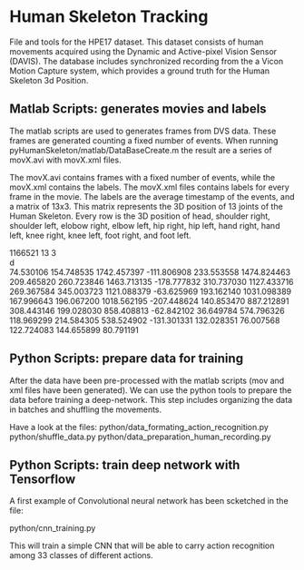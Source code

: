 # Human Skeleton Tracking 

File and tools for the HPE17 dataset. This dataset consists of human  movements  acquired  using  the  Dynamic  and Active-pixel  Vision  Sensor  (DAVIS). The      database      includes synchronized   recording   from the a Vicon   Motion   Capture system, which  provides  a  ground  truth for the Human Skeleton 3d Position.  

Matlab Scripts: generates movies and labels
------

The matlab scripts are used to generates frames from DVS data. These frames are generated counting a fixed number of events. 
When running pyHumanSkeleton/matlab/DataBaseCreate.m the result are a series of movX.avi with movX.xml files.

The movX.avi contains frames with a fixed number of events, while the movX.xml contains the labels.
The movX.xml files contains labels for every frame in the movie. The labels are the average timestamp of the events, and a matrix of 13x3. This matrix represents the 3D position of  13 joints of the Human Skeleton. 
Every row is the 3D position of head, shoulder right, shoulder left, elobow right, elbow left, hip right, hip left, hand right, hand left, knee right, knee left, foot right, and foot left.

<mov type_num="1.xml" type_id="opencv-matrix">
 <timestamp>1166521</timestamp>
  <rows>13</rows>
  <cols>3</cols>
  <dt>d</dt>
    <data>
      74.530106 154.748535 1742.457397 
            -111.806908 233.553558 1474.824463 209.465820 
            260.723846 1463.713135 -178.777832 310.737030 
            1127.433716 269.367584 345.003723 1121.088379 
            -63.625969 193.162140 1031.098389 167.996643 
            196.067200 1018.562195 -207.448624 140.853470 
            887.212891 308.443146 199.028030 858.408813 
            -62.842102 36.649784 574.796326 118.969299 
            214.584305 538.524902 -131.301331 132.028351 
            76.007568 122.724083 144.655899 80.791191   
   </data>
</mov>
            
Python Scripts: prepare data for training
------

After the data have been pre-processed with the matlab scripts (mov and xml files have been generated). We can use the python tools to prepare the data before training a deep-network. This step includes organizing the data in batches and shuffling the movements. 

Have a look at the files:
python/data_formating_action_recognition.py
python/shuffle_data.py
python/data_preparation_human_recording.py

Python Scripts: train deep network with Tensorflow
------

A first example of Convolutional neural network has been scketched in the file:

python/cnn_training.py

This will train a simple CNN that will be able to carry action recognition among 33 classes of different actions.


